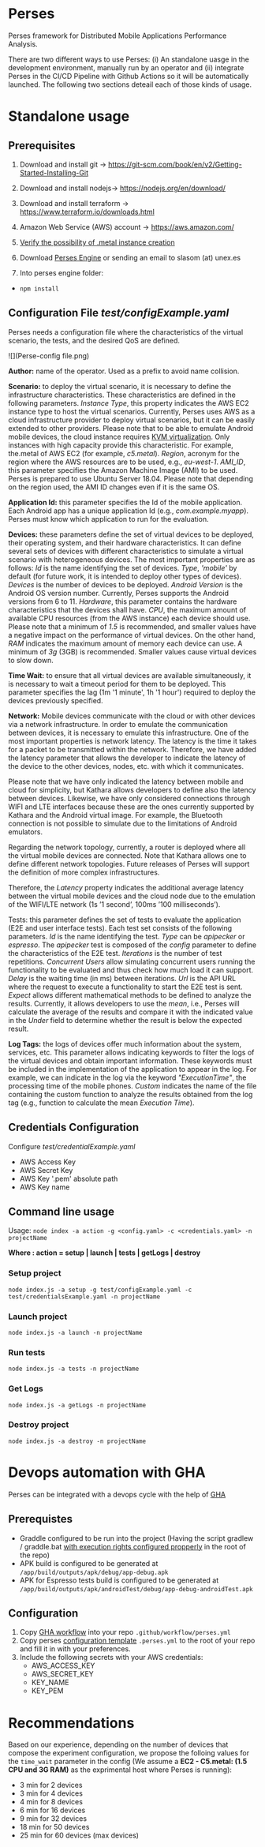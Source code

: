 
# Perses

Perses framework for Distributed Mobile Applications Performance Analysis.

There are two different ways to use Perses: (i) An standalone uasge in the development environment, manually run by an operator and (ii) integrate Perses in the CI/CD Pipeline with Github Actions so it will be automatically launched. The following two sections deteail each of those kinds of usage.

# Standalone usage

## Prerequisites

1. Download and install git -> https://git-scm.com/book/en/v2/Getting-Started-Installing-Git

2. Download and install nodejs-> https://nodejs.org/en/download/

3. Download and install terraform -> https://www.terraform.io/downloads.html

4. Amazon Web Service (AWS) account -> https://aws.amazon.com/

5. [Verify the possibility of .metal instance creation](MetalVerification.md)

6. Download [Perses Engine](https://github.com/perses-org/perses-engine) or sending an email to slasom (at) unex.es

7. Into perses engine folder:
- `npm install`



## Configuration File *test/configExample.yaml*
Perses needs a configuration file where the characteristics of the virtual scenario, the tests, and the desired QoS are defined.


![](Perse-config file.png)


**Author:** name of the operator. Used as a prefix to avoid name collision.

**Scenario:** to deploy the virtual scenario, it is necessary to define the infrastructure characteristics. These characteristics are defined in the following parameters.
_Instance Type_, this property indicates the AWS EC2 instance type to host the virtual scenarios. Currently, Perses uses AWS as a cloud infrastructure provider to deploy virtual scenarios, but it can be easily extended to other providers. Please note that to be able to emulate Android mobile devices, the cloud instance requires [KVM virtualization](https://developer.android.com/studio/run/emulator-acceleration). Only instances with high capacity provide this characteristic. For example, the.metal of AWS EC2 (for example, _c5.metal_).
_Region_, acronym for the region where the AWS resources are to be used, e.g., _eu-west-1_.
_AMI_ID_, this parameter specifies the Amazon Machine Image (AMI) to be used. Perses is prepared to use Ubuntu Server 18.04. Please note that depending on the region used, the AMI ID changes even if it is the same OS.

**Application Id:** this parameter specifies the Id of the mobile application. Each Android app has a unique application Id (e.g., _com.example.myapp_). Perses must know which application to run for the evaluation.

**Devices:** these parameters define the set of virtual devices to be deployed, their operating system, and their hardware characteristics. It can define several sets of devices with different characteristics to simulate a virtual scenario with heterogeneous devices. The most important properties are as follows: _Id_ is the name identifying the set of devices. _Type_, _'mobile'_ by default (for future work, it is intended to deploy other types of devices). _Devices_ is the number of devices to be deployed. _Android Version_ is the Android OS version number. Currently, Perses supports the Android versions from 6 to 11. _Hardware_, this parameter contains the hardware characteristics that the devices shall have. _CPU_, the maximum amount of available CPU resources (from the AWS instance) each device should use. Please note that a minimum of _1.5_ is recommended, and smaller values have a negative impact on the performance of virtual devices. On the other hand, _RAM_ indicates the maximum amount of memory each device can use. A minimum of _3g_ (3GB) is recommended. Smaller values cause virtual devices to slow down.


**Time Wait:** to ensure that all virtual devices are available simultaneously, it is necessary to wait a timeout period for them to be deployed. This parameter specifies the lag (1m '1 minute', 1h '1 hour') required to deploy the devices previously specified.



**Network:** Mobile devices communicate with the cloud or with other devices via a network infrastructure. In order to emulate the communication between devices, it is necessary to emulate this infrastructure. One of the most important properties is network latency. The latency is the time it takes for a packet to be transmitted within the network. Therefore, we have added the latency parameter that allows the developer to indicate the latency of the device to the other devices, nodes, etc. with which it communicates.


Please note that we have only indicated the latency between mobile and cloud for simplicity, but Kathara allows developers to define also the latency between devices. Likewise, we have only considered connections through WIFI and LTE interfaces because these are the ones currently supported by Kathara and the Android virtual image. For example, the Bluetooth connection is not possible to simulate due to the limitations of Android emulators.

Regarding the network topology, currently, a router is deployed where all the virtual mobile devices are connected. Note that Kathara allows one to define different network topologies. Future releases of Perses will support the definition of more complex infrastructures.

Therefore, the _Latency_ property indicates the additional average latency between the virtual mobile devices and the cloud node due to the emulation of the WIFI/LTE network (1s ’1 second’, 100ms ’100 milliseconds’).


Tests: this parameter defines the set of tests to evaluate the application (E2E and user interface tests). Each test set consists of the following parameters. _Id_ is the name identifying the test. _Type_ can be _apipecker_ or _espresso_. The _apipecker_ test is composed of the _config_ parameter to define the characteristics of the E2E test. _Iterations_ is the number of test repetitions. _Concurrent Users_ allow simulating concurrent users running the functionality to be evaluated and thus check how much load it can support. _Delay_ is the waiting time (in ms) between iterations. _Url_ is the API URL where the request to execute a functionality to start the E2E test is sent. _Expect_ allows different mathematical methods to be defined to analyze the results. Currently, it allows developers to use the _mean_, i.e., Perses will calculate the average of the results and compare it with the indicated value in the _Under_ field to determine whether the result is below the expected result.

**Log Tags:** the logs of devices offer much information about the system, services, etc. This parameter allows indicating keywords to filter the logs of the virtual devices and obtain important information. These keywords must be included in the implementation of the application to appear in the log. For example, we can indicate in the log via the keyword _"ExecutionTime"_, the processing time of the mobile phones. _Custom_ indicates the name of the file containing the custom function to analyze the results obtained from the log tag (e.g., function to calculate the mean _Execution Time_).


## Credentials Configuration

Configure *test/credentialExample.yaml*

- AWS Access Key
- AWS Secret Key
- AWS Key '.pem' absolute path
- AWS Key name


  

## Command line usage

Usage: `node index -a action -g <config.yaml> -c <credentials.yaml> -n projectName`

**Where : action = setup | launch | tests | getLogs | destroy** 

### Setup project
` node index.js -a setup -g test/configExample.yaml -c test/credentialsExample.yaml -n projectName `


### Launch project

`node index.js -a launch -n projectName`

### Run tests

`node index.js -a tests -n projectName`

### Get Logs

`node index.js -a getLogs -n projectName`
  
### Destroy project

`node index.js -a destroy -n projectName`

# Devops automation with GHA
Perses can be integrated with a devops cycle with the help of [GHA](https://github.com/features/actions)

## Prerequistes
 - Graddle configured to be run into the project (Having the script gradlew / graddle.bat [with execution rights configured propperly](https://stackoverflow.com/questions/17668265/gradlew-permission-denied) in the root of the repo)
 - APK build is configured to be generated at ``/app/build/outputs/apk/debug/app-debug.apk``
 - APK for Espresso tests build is configured to be generated at ``/app/build/outputs/apk/androidTest/debug/app-debug-androidTest.apk``
 
## Configuration
1. Copy [GHA workflow](https://github.com/perses-org/gha/blob/master/workflow/perses-workflow.yml) into your repo ``.github/workflow/perses.yml`` 
2. Copy perses [configuration template](https://github.com/perses-org/gha/blob/master/template/.perses.yml) ``.perses.yml`` to the root of your repo and fill it in with your preferences.
3. Include the following secrets with your AWS credentials:
   - AWS_ACCESS_KEY
   - AWS_SECRET_KEY
   - KEY_NAME
   - KEY_PEM

# Recommendations
Based on our experience, depending on the number of devices that compose the experiment configuration, we propose the folloing values for the ``time_wait`` parameter in the config (We assume a **EC2 - C5.metal: (1.5 CPU and 3G RAM)** as the exprimental host where Perses is running):
- 3 min for 2 devices
- 3 min for 4 devices
- 4 min for 8 devices
- 6 min for 16 devices
- 9 min for 32 devices
- 18 min for 50 devices
- 25 min for 60 devices (max devices)
